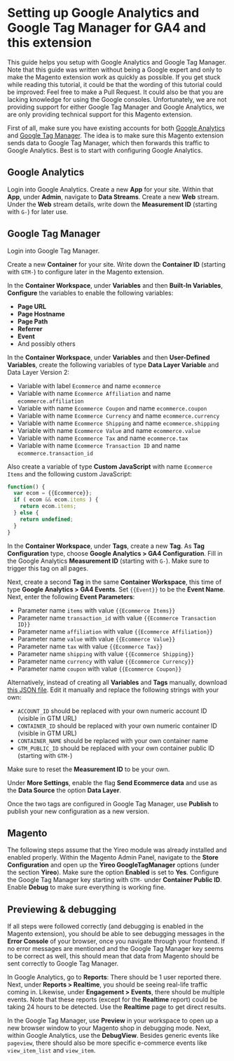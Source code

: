 # Setting up Google Analytics and Google Tag Manager for GA4 and this extension

This guide helps you setup with Google Analytics and Google Tag Manager. Note that this guide was written without being a Google expert and only to make the Magento extension work as quickly as possible. If you get stuck while reading this tutorial, it could be that the wording of this tutorial could be improved: Feel free to make a Pull Request. It could also be that you are lacking knowledge for using the Google consoles. Unfortunately, we are not providing support for either Google Tag Manager and Google Analytics, we are only providing technical support for this Magento extension.

First of all, make sure you have existing accounts for both [Google Analytics](https://analytics.google.com/) and [Google Tag Manager](https://tagmanager.google.com/). The idea is to make sure this Magento extension sends data to Google Tag Manager, which then forwards this traffic to Google Analytics. Best is to start with configuring Google Analytics.

## Google Analytics
Login into Google Analytics. Create a new **App** for your site. Within that **App**, under **Admin**, navigate to **Data Streams**. Create a new **Web** stream. Under the **Web** stream details, write down the **Measurement ID** (starting with `G-`) for later use.

## Google Tag Manager
Login into Google Tag Manager. 

Create a new **Container** for your site. Write down the **Container ID** (starting with `GTM-`) to configure later in the Magento extension. 

In the **Container Workspace**, under **Variables** and then **Built-In Variables**, **Configure** the variables to enable the following variables:

- **Page URL**
- **Page Hostname**
- **Page Path**
- **Referrer**
- **Event**
- And possibly others

In the **Container Workspace**, under **Variables** and then **User-Defined Variables**, create the following variables of type **Data Layer Variable** and
Data Layer Version 2:

- Variable with label `Ecommerce` and name `ecommerce`
- Variable with name `Ecommerce Affiliation` and name `ecommerce.affiliation`
- Variable with name `Ecommerce Coupon` and name `ecommerce.coupon`
- Variable with name `Ecommerce Currency` and name `ecommerce.currency`
- Variable with name `Ecommerce Shipping` and name `ecommerce.shipping`
- Variable with name `Ecommerce Value` and name `ecommerce.value`
- Variable with name `Ecommerce Tax` and name `ecommerce.tax`
- Variable with name `Ecommerce Transaction ID` and name `ecommerce.transaction_id`

Also create a variable of type **Custom JavaScript** with name `Ecommerce Items` and the following custom JavaScript:
```js
function() {
  var ecom = {{Ecommerce}};
  if ( ecom && ecom.items ) {
    return ecom.items;
  } else {
    return undefined;
  }
}
```

In the **Container Workspace**, under **Tags**, create a new **Tag**. As **Tag Configuration** type, choose **Google Analytics > GA4 Configuration**. Fill in the Google Analytics **Measurement ID** (starting with `G-`). Make sure to trigger this tag on all pages.

Next, create a second **Tag** in the same **Container Workspace**, this time of type **Google Analytics > GA4 Events**. Set `{{Event}}` to be the **Event Name**. Next, enter the following **Event Parameters**:

- Parameter name `items` with value `{{Ecommerce Items}}`
- Parameter name `transaction_id` with value `{{Ecommerce Transaction ID}}`
- Parameter name `affiliation` with value `{{Ecommerce Affiliation}}`
- Parameter name `value` with value `{{Ecommerce Value}}`
- Parameter name `tax` with value `{{Ecommerce Tax}}`
- Parameter name `shipping` with value `{{Ecommerce Shipping}}`
- Parameter name `currency` with value `{{Ecommerce Currency}}`
- Parameter name `coupon` with value `{{Ecommerce Coupon}}`

Alternatively, instead of creating all **Variables** and **Tags** manually, download [this JSON file](https://raw.githubusercontent.com/yireo/Yireo_GoogleTagManager2/master/docs/gtm-example.json). Edit it manually and replace the following strings with your own:  

- `ACCOUNT_ID` should be replaced with your own numeric account ID (visible in GTM URL)
- `CONTAINER_ID` should be replaced with your own numeric container ID (visible in GTM URL)
- `CONTAINER_NAME` should be replaced with your own container name 
- `GTM_PUBLIC_ID` should be replaced with your own container public ID (starting with `GTM-`)

Make sure to reset the **Measurement ID** to be your own.

Under **More Settings**, enable the flag **Send Ecommerce data** and use as the **Data Source** the option **Data Layer**.

Once the two tags are configured in Google Tag Manager, use **Publish** to publish your new configuration as a new version.

## Magento
The following steps assume that the Yireo module was already installed and enabled properly. Within the Magento Admin Panel, navigate to the **Store Configuration** and open up the **Yireo GoogleTagManager** options (under the section **Yireo**). Make sure the option **Enabled** is set to **Yes**. Configure the Google Tag Manager key starting with `GTM-` under **Container Public ID**. Enable **Debug** to make sure everything is working fine.

## Previewing & debugging
If all steps were followed correctly (and debugging is enabled in the Magento extension), you should be able to see debugging messages in the **Error Console** of your browser, once you navigate through your frontend. If no error messages are mentioned and the Google Tag Manager key seems to be correct as well, this should mean that data from Magento should be sent correctly to Google Tag Manager.

In Google Analytics, go to **Reports**: There should be 1 user reported there. Next, under **Reports > Realtime**, you should be seeing real-life traffic coming in. Likewise, under **Engagement > Events**, there should be multiple events. Note that these reports (except for the **Realtime** report) could be taking 24 hours to be detected. Use the **Realtime** page to get direct results.

In the Google Tag Manager, use **Preview** in your workspace to open up a new browser window to your Magento shop in debugging mode. Next, within Google Analytics, use the **DebugView**. Besides generic events like `pageview`, there should also be more specific e-commerce events like `view_item_list` and `view_item`. 
